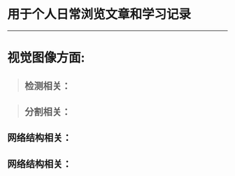 
# 用于个人日常浏览文章和学习记录
---------

# 视觉图像方面:

> ## **检测相关：**

> ## **分割相关：**

## **网络结构相关：**

## **网络结构相关：**
